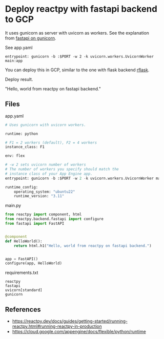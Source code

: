 # Deploy reactpy with fastapi backend to GCP

It uses gunicorn as server with uvicorn as workers. See the explanation from [fastapi on gunicorn](https://fastapi.tiangolo.com/deployment/server-workers/#gunicorn-with-uvicorn-workers).

See app.yaml

```
entrypoint: gunicorn -b :$PORT -w 2 -k uvicorn.workers.UvicornWorker main:app
```

You can deploy this in GCP, similar to the one with flask backend [rflask](https://github.com/fsmosca/rflask).

Deploy result.

"Hello, world from reactpy on fastapi backend."

## Files

app.yaml

```python
# Uses gunicorn with uvicorn workers.

runtime: python

# F1 = 2 workers (default), F2 = 4 workers
instance_class: F1

env: flex

# -w 2 sets uvicorn number of workers
# The number of workers you specify should match the
# instance class of your App Engine app.
entrypoint: gunicorn -b :$PORT -w 2 -k uvicorn.workers.UvicornWorker main:app

runtime_config:
    operating_system: "ubuntu22"
    runtime_version: "3.11"
```

main.py

```python
from reactpy import component, html
from reactpy.backend.fastapi import configure
from fastapi import FastAPI


@component
def HelloWorld():
    return html.h1("Hello, world from reactpy on fastapi backend.")


app = FastAPI()
configure(app, HelloWorld)
```

requirements.txt

```
reactpy
fastapi
uvicorn[standard]
gunicorn
```

## References

* https://reactpy.dev/docs/guides/getting-started/running-reactpy.html#running-reactpy-in-production
* https://cloud.google.com/appengine/docs/flexible/python/runtime

